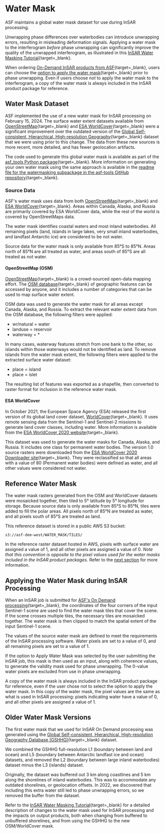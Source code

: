 # Water Mask

ASF maintains a global water mask dataset for use during InSAR processing. 

Unwrapping phase differences over waterbodies can introduce unwrapping errors, resulting in misleading deformation signals. Applying a water mask to the interferogram *before* phase unwrapping can significantly improve the quality of the unwrapped interferogram, as illustrated in this [InSAR Water Masking Tutorial](https://storymaps.arcgis.com/stories/485916be1b1d46889aa436794b5633cb 'InSAR Water Masking StoryMap' ){target=_blank}. 

When ordering [On-Demand InSAR products from ASF](https://hyp3-docs.asf.alaska.edu/guides/insar_product_guide 'ASF Sentinel-1 InSAR Product Guide' ){target=_blank}, users can choose the [option to apply the water mask](https://hyp3-docs.asf.alaska.edu/guides/insar_product_guide/#apply-water-mask 'InSAR Product Guide - Processing Options - Apply Water Mask' ){target=_blank} prior to phase unwrapping. Even if users choose *not* to apply the water mask to the interferogram, a copy of the water mask is always included in the InSAR product package for reference. 

## Water Mask Dataset

ASF implemented the use of a new water mask for InSAR processing on February 15, 2024. The surface water extent datasets available from [OpenStreetMap](https://www.openstreetmap.org/about 'openstreetmap.org/about' ){target=_blank} and [ESA WorldCover](https://esa-worldcover.org/en/about/about 'esa-worldcover.org/en/about/about' ){target=_blank} were a significant improvement over the outdated version of the [Global Self-consistent, Hierarchical, High-resolution Geography](https://storymaps.arcgis.com/stories/485916be1b1d46889aa436794b5633cb#ref-n-pezhKQ 'InSAR Water Masking Tutorial - GSSICB' ){target=_blank} dataset that we were using prior to this change. The data from these new sources is more recent, more detailed, and has fewer geolocation artifacts. 

The code used to generate this global water mask is available as part of the [asf_tools Python package](https://github.com/ASFHyP3/asf-tools 'github.com/ASFHyP3/asf-tools' ){target=_blank}. More information on generating your own water mask using the same approach is available in the [readme file for the watermasking subpackage in the asf-tools GitHub repository](https://github.com/ASFHyP3/asf-tools/tree/develop/src/asf_tools/watermasking 'asf_tools GitHub repo water masking readme' ){target=_blank}.

### Source Data

ASF's water mask uses data from both [OpenStreetMap](https://www.openstreetmap.org/about 'openstreetmap.org/about' ){target=_blank} and [ESA WorldCover](https://esa-worldcover.org/en/about/about 'esa-worldcover.org/en/about/about' ){target=_blank}. Areas within Canada, Alaska, and Russia are primarily covered by ESA WorldCover data, while the rest of the world is covered by OpenStreetMaps data. 

The water mask identifies coastal waters and most inland waterbodies. All remaining pixels (land, islands in large lakes, very small inland waterbodies, and landfast Antarctic ice) are considered to be not water. 

Source data for the water mask is only available from 85°S to 85°N. Areas north of 85°N are all treated as water, and areas south of 85°S are all treated as not water.

#### OpenStreetMap (OSM)

[OpenStreetMap](https://www.openstreetmap.org/about 'openstreetmap.org/about' ){target=_blank} is a crowd-sourced open-data mapping effort. The [OSM database](https://planet.openstreetmap.org/ 'planet.openstreetmap.org/' ){target=_blank} of geographic features can be accessed by anyone, and it includes a number of categories that can be used to map surface water extent.

OSM data was used to generate the water mask for all areas except Canada, Alaska, and Russia. To extract the relevant water extent data from the OSM database, the following filters were applied:

- wr/natural = water 
- landuse = reservoir
- waterway = *

In many cases, waterway features stretch from one bank to the other, so islands within those waterways would not be identified as land. To remove islands from the water mask extent, the following filters were applied to the extracted surface water dataset:

- place = island 
- place = islet

The resulting list of features was exported as a shapefile, then converted to raster format for inclusion in the reference water mask.

#### ESA WorldCover

In October 2021, the European Space Agency (ESA) released the first version of its global land cover dataset, [WorldCover](https://esa-worldcover.org/en/about/about 'esa-worldcover.org/en/about' ){target=_blank}. It uses remote sensing data from the Sentinel-1 and Sentinel-2 missions to generate land cover classes, including water. More information is available from the [ESA WorldCover 2020 website](https://worldcover2020.esa.int/ 'worldcover2020.esa.int/' ){target=_blank}.

This dataset was used to generate the water masks for Canada, Alaska, and Russia. It includes one class for permanent water bodies. The version 1.0 source rasters were downloaded from the [ESA WorldCover 2020 Downloader site](https://worldcover2020.esa.int/downloader 'worldcover2020.esa.int/downloader' ){target=_blank}. They were reclassified so that all areas with a value of 80 (Permanent water bodies) were defined as water, and all other values were considered not water.

## Reference Water Mask

The water mask rasters generated from the OSM and WorldCover datasets were mosaicked together, then tiled to 5° latitude by 5° longitude for storage. Because source data is only available from 85°S to 85°N, tiles were added to fill the polar areas. All pixels north of 85°N are treated as water, and all pixels south of 85°S are treated as land.

This reference dataset is stored in a public AWS S3 bucket: 

`s3://asf-dem-west/WATER_MASK/TILES/`

In the reference raster dataset hosted in AWS, pixels with surface water are assigned a value of 1, and all other pixels are assigned a value of 0. *Note that this convention is opposite to the pixel values used for the water masks included in the InSAR product packages.* Refer to the [next section](#applying-the-water-mask-during-insar-processing) for more information. 

## Applying the Water Mask during InSAR Processing

When an InSAR job is submitted for [ASF's On Demand processing](https://storymaps.arcgis.com/stories/68a8a3253900411185ae9eb6bb5283d3 'InSAR On Demand Tutorial' ){target=_blank}, the coordinates of the four corners of the input Sentinel-1 scene are used to find the water mask tiles that cover the scene. If the scene crosses multiple tiles, the necessary tiles are mosaicked together. The water mask is then clipped to match the spatial extent of the input Sentinel-1 scene.

The values of the source water mask are defined to meet the requirements of the InSAR processing software. Water pixels are set to a value of 0, and all remaining pixels are set to a value of 1. 

If the option to Apply Water Mask was selected by the user submitting the InSAR job, this mask is then used as an input, along with coherence values, to generate the  validity mask  used for phase unwrapping. The 0-value water pixels are excluded from use in phase unwrapping.

A copy of the water mask is always included in the InSAR product package for reference, even if the user chose not to select the option to apply the water mask. In this copy of the water mask, the pixel values are the same as what is used in InSAR processing: pixels indicating water have a value of 0, and all other pixels are assigned a value of 1.

## Older Water Mask Versions

The first water mask that we used for InSAR On Demand processing was generated using the [Global Self-consistent, Hierarchical, High-resolution Geography Database (GSHHG)](http://www.soest.hawaii.edu/wessel/gshhg/ 'soest.hawaii.edu/wessel/gshhg/' ){target=_blank} dataset. 

We combined the GSHHG full-resolution L1 (boundary between land and ocean) and L5 (boundary between Antarctic landfast ice and ocean) datasets, and removed the L2 (boundary between large inland waterbodies) dataset minus the L3 (islands) dataset.

Originally, the dataset was buffered out 3 km along coastlines and 5 km along the shorelines of inland waterbodies. This was to accommodate any outdated shorelines, or geolocation offsets. In 2022, we discovered that including this extra water still led to phase unwrapping errors, so we removed the buffer from the dataset. 

Refer to the [InSAR Water Masking Tutorial](https://storymaps.arcgis.com/stories/485916be1b1d46889aa436794b5633cb 'InSAR Water Masking StoryMap' ){target=_blank} for a detailed description of changes to the water mask used for InSAR processing and the impacts on output products, both when changing from buffered to unbuffered shorelines, and from using the GSHHG to the new OSM/WorldCover mask.
